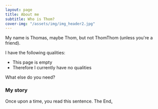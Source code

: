 ```yaml
---
layout: page
title: About me
subtitle: Who is Thom?
cover-img: "/assets/img/img_header2.jpg"
---
```


My name is Thomas, maybe Thom, but not ThomThom (unless you're a friend).

I have the following qualities:

- This page is empty
- Therefore I currently have no qualities

What else do you need?

### My story

Once upon a time, you read this sentence. The End[.](pug)

